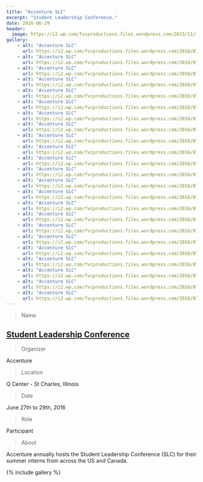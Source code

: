 ```yaml
---
title: "Accenture SLC"
excerpt: "Student Leadership Conference."
date: 2016-06-29
header:
  image: https://i2.wp.com/fvcproductions.files.wordpress.com/2015/11/img_0164.jpg
gallery:
    - alt: "Accenture SLC"
      url: https://i2.wp.com/fvcproductions.files.wordpress.com/2016/07/accentureslc-1.jpg
    - alt: "Accenture SLC"
      url: https://i2.wp.com/fvcproductions.files.wordpress.com/2016/07/accentureslc-2.jpg
    - alt: "Accenture SLC"
      url: https://i2.wp.com/fvcproductions.files.wordpress.com/2016/07/accentureslc-3.jpg
    - alt: "Accenture SLC"
      url: https://i2.wp.com/fvcproductions.files.wordpress.com/2016/07/accentureslc-4.jpg
    - alt: "Accenture SLC"
      url: https://i2.wp.com/fvcproductions.files.wordpress.com/2016/07/accentureslc-5.jpg
    - alt: "Accenture SLC"
      url: https://i2.wp.com/fvcproductions.files.wordpress.com/2016/07/accentureslc-6.jpg
    - alt: "Accenture SLC"
      url: https://i2.wp.com/fvcproductions.files.wordpress.com/2016/07/accentureslc-7.jpg
    - alt: "Accenture SLC"
      url: https://i2.wp.com/fvcproductions.files.wordpress.com/2016/07/accentureslc-8.jpg
    - alt: "Accenture SLC"
      url: https://i2.wp.com/fvcproductions.files.wordpress.com/2016/07/accentureslc-9.jpg
    - alt: "Accenture SLC"
      url: https://i2.wp.com/fvcproductions.files.wordpress.com/2016/07/accentureslc-10.jpg
    - alt: "Accenture SLC"
      url: https://i2.wp.com/fvcproductions.files.wordpress.com/2016/07/accentureslc-11.jpg
    - alt: "Accenture SLC"
      url: https://i2.wp.com/fvcproductions.files.wordpress.com/2016/07/accentureslc-12.jpg
    - alt: "Accenture SLC"
      url: https://i2.wp.com/fvcproductions.files.wordpress.com/2016/07/accentureslc-13.jpg
    - alt: "Accenture SLC"
      url: https://i2.wp.com/fvcproductions.files.wordpress.com/2016/07/accentureslc-14.jpg
    - alt: "Accenture SLC"
      url: https://i2.wp.com/fvcproductions.files.wordpress.com/2016/07/accentureslc-15.jpg
    - alt: "Accenture SLC"
      url: https://i2.wp.com/fvcproductions.files.wordpress.com/2016/07/accentureslc-16.jpg
    - alt: "Accenture SLC"
      url: https://i2.wp.com/fvcproductions.files.wordpress.com/2016/07/accentureslc-17.jpg
    - alt: "Accenture SLC"
      url: https://i2.wp.com/fvcproductions.files.wordpress.com/2016/07/accentureslc-18.jpg
    - alt: "Accenture SLC"
      url: https://i2.wp.com/fvcproductions.files.wordpress.com/2016/07/accentureslc-19.jpg
    - alt: "Accenture SLC"
      url: https://i2.wp.com/fvcproductions.files.wordpress.com/2016/07/accentureslc-20.jpg
    - alt: "Accenture SLC"
      url: https://i2.wp.com/fvcproductions.files.wordpress.com/2016/07/accentureslc-21.jpg
    - alt: "Accenture SLC"
      url: https://i2.wp.com/fvcproductions.files.wordpress.com/2016/07/accentureslc-22.jpg
    - alt: "Accenture SLC"
      url: https://i2.wp.com/fvcproductions.files.wordpress.com/2016/07/accentureslc-23.jpg
---
```


> Name

## <a title="Accenture Student Leadership Conference" href="https://www.accenture.com/us-en/careers/student-leadership-conference" target="_blank">Student Leadership Conference</a>

> Organizer

Accenture

> Location

Q Center - St Charles, Illinois

> Date

June 27th to 29th, 2016

> Role

Participant

> About

Accenture annually hosts the Student Leadership Conference (SLC) for their summer interns from across the US and Canada.

{% include gallery %}
